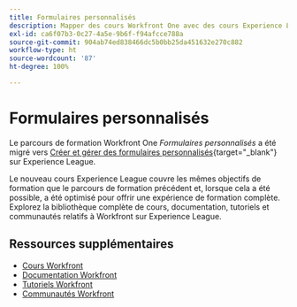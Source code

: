 ```yaml
---
title: Formulaires personnalisés
description: Mapper des cours Workfront One avec des cours Experience League
exl-id: ca6f07b3-0c27-4a5e-9b6f-f94afcce788a
source-git-commit: 904ab74ed838466dc5b0bb25da451632e270c882
workflow-type: ht
source-wordcount: '87'
ht-degree: 100%

---
```



# Formulaires personnalisés

Le parcours de formation Workfront One *Formulaires personnalisés* a été migré vers [Créer et gérer des formulaires personnalisés](https://experienceleague.adobe.com/?recommended=Workfront-A-1-2022.1.customforms){target="_blank"} sur Experience League.

Le nouveau cours Experience League couvre les mêmes objectifs de formation que le parcours de formation précédent et, lorsque cela a été possible, a été optimisé pour offrir une expérience de formation complète.  Explorez la bibliothèque complète de cours, documentation, tutoriels et communautés relatifs à Workfront sur Experience League.

## Ressources supplémentaires

* [Cours Workfront](https://experienceleague.adobe.com/?lang=fr&amp;Solution=Workfront#courses)
* [Documentation Workfront](https://experienceleague.adobe.com/docs/workfront.html?lang=fr)
* [Tutoriels Workfront](https://experienceleague.adobe.com/docs/workfront-learn/tutorials-workfront/home.html?lang=fr)
* [Communautés Workfront](https://experienceleaguecommunities.adobe.com/t5/workfront/ct-p/workfront)
